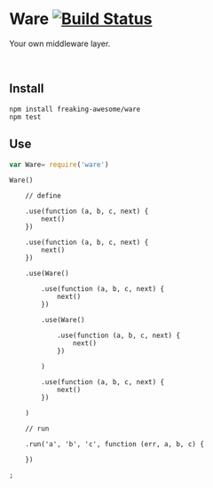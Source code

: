 # Ware [![Build Status](https://travis-ci.org/freaking-awesome/ware.svg)](https://travis-ci.org/freaking-awesome/ware.svg)

Your own middleware layer.

 
## Install
```
npm install freaking-awesome/ware
npm test
```


## Use
```javascript
var Ware= require('ware')
```
```
Ware()

    // define

    .use(function (a, b, c, next) {
        next()
    })

    .use(function (a, b, c, next) {
        next()
    })

    .use(Ware()

        .use(function (a, b, c, next) {
            next()
        })

        .use(Ware()

            .use(function (a, b, c, next) {
                next()
            })

        )

        .use(function (a, b, c, next) {
            next()
        })

    )

    // run

    .run('a', 'b', 'c', function (err, a, b, c) {

    })

;

```
